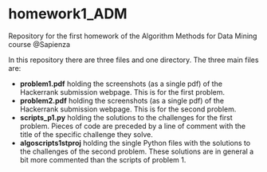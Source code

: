 # homework1_ADM
Repository for the first homework of the Algorithm Methods for Data Mining course @Sapienza


In this repository there are three files and one directory. The three main files are:
- __problem1.pdf__ holding the screenshots (as a single pdf) of the Hackerrank submission webpage. This is for the first problem. 
- __problem2.pdf__ holding the screenshots (as a single pdf) of the Hackerrank submission webpage. This is for the second problem. 
- __scripts_p1.py__ holding the solutions to the challenges for the first problem. Pieces of code are preceded by a line of comment with the title of the specific challenge they solve. 
- __algoscripts1stproj__ holding the single Python files with the solutions to the challenges of the second problem. These solutions are in general a bit more commented than the scripts of problem 1.


